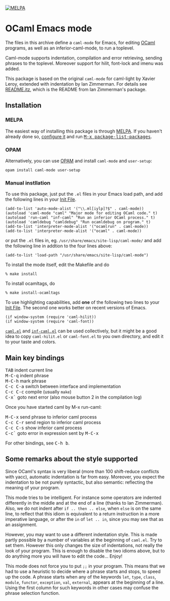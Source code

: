 [![MELPA](https://melpa.org/packages/caml-badge.svg)](https://melpa.org/#/caml)

OCaml Emacs mode
================

The files in this archive define a `caml-mode` for Emacs, for editing
[OCaml][] programs, as well as an inferior-caml-mode, to run a toplevel.

Caml-mode supports indentation, compilation and error retrieving,
sending phrases to the toplevel. Moreover support for hilit,
font-lock and imenu was added.

This package is based on the original `caml-mode` for caml-light by
Xavier Leroy, extended with indentation by Ian Zimmerman. For details
see [README.itz](README.itz), which is the README from Ian Zimmerman's
package.

Installation
------------

### MELPA

The easiest way of installing this package is through [MELPA][].  If
you haven't already done so, [configure
it](https://melpa.org/#/getting-started) and run [<kbd>M-x
package-list-packages</kbd>](https://www.gnu.org/software/emacs/manual/html_node/emacs/Packages.html#Packages).

### OPAM

Alternatively, you can use [OPAM][] and install `caml-mode` and
`user-setup`:

    opam install caml-mode user-setup

### Manual instllation

To use this package, just put the `.el` files in your Emacs load path,
and add the following lines in your [Init File][].

    (add-to-list 'auto-mode-alist '("\\.ml[iylp]?$" . caml-mode))
    (autoload 'caml-mode "caml" "Major mode for editing OCaml code." t)
    (autoload 'run-caml "inf-caml" "Run an inferior OCaml process." t)
    (autoload 'camldebug "camldebug" "Run ocamldebug on program." t)
    (add-to-list 'interpreter-mode-alist '("ocamlrun" . caml-mode))
    (add-to-list 'interpreter-mode-alist '("ocaml" . caml-mode))

or put the `.el` files in, eg. `/usr/share/emacs/site-lisp/caml-mode/`
and add the following line in addtion to the four lines above:

    (add-to-list 'load-path "/usr/share/emacs/site-lisp/caml-mode")

To install the mode itself, edit the Makefile and do

    % make install

To install ocamltags, do

    % make install-ocamltags

To use highlighting capabilities, add **one** of the following two lines
to your [Init File][].  The second one works better on recent versions of
Emacs.

    (if window-system (require 'caml-hilit))
    (if window-system (require 'caml-font))

[`caml.el`](caml.el) and [`inf-caml.el`](inf-caml.el) can be used
collectively, but it might be a good idea to copy `caml-hilit.el` or
`caml-font.el` to you own directory, and edit it to your taste and
colors.

Main key bindings
-----------------

<kbd>TAB</kbd>     indent current line  
<kbd>M-C-q</kbd>   indent phrase  
<kbd>M-C-h</kbd>   mark phrase  
<kbd>C-c C-a</kbd> switch between interface and implementation  
<kbd>C-c C-c</kbd> compile (usually `make`)  
<kbd>C-x`</kbd>    goto next error (also mouse button 2 in the compilation log)

Once you have started caml by M-x run-caml:

<kbd>M-C-x</kbd>   send phrase to inferior caml process  
<kbd>C-c C-r</kbd> send region to inferior caml process  
<kbd>C-c C-s</kbd> show inferior caml process  
<kbd>C-c`</kbd>    goto error in expression sent by <kbd>M-C-x</kbd>

For other bindings, see <kbd>C-h b</kbd>.

Some remarks about the style supported
--------------------------------------

Since OCaml's syntax is very liberal (more than 100
shift-reduce conflicts with yacc), automatic indentation is far from
easy. Moreover, you expect the indentation to be not purely syntactic,
but also semantic: reflecting the meaning of your program.

This mode tries to be intelligent. For instance some operators are
indented differently in the middle and at the end of a line (thanks to
Ian Zimmerman). Also, we do not indent after `if .. then .. else`, when
`else` is on the same line, to reflect that this idiom is equivalent to
a return instruction in a more imperative language, or after the `in` of
`let .. in`, since you may see that as an assignment.

However, you may want to use a different indentation style. This is
made partly possible by a number of variables at the beginning of
`caml.el`. Try to set them. However this only changes the size of
indentations, not really the look of your program. This is enough to
disable the two idioms above, but to do anything more you will have to
edit the code... Enjoy!

This mode does not force you to put `;;` in your program. This means
that we had to use a heuristic to decide where a phrase starts and
stops, to speed up the code. A phrase starts when any of the keywords
`let`, `type`, `class`, `module`, `functor`, `exception`, `val`,
`external`, appears at the beginning of a line. Using the first column
for such keywords in other cases may confuse the phrase selection
function.


[OCaml]: http://ocaml.org/
[OPAM]: https://opam.ocaml.org/
[MELPA]: https://melpa.org/
[Init File]: https://www.gnu.org/software/emacs/manual/html_node/emacs/Init-File.html
